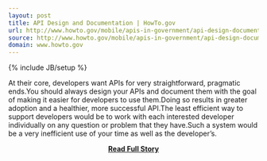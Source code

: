 ```yaml
---
layout: post
title: API Design and Documentation | HowTo.gov
url: http://www.howto.gov/mobile/apis-in-government/api-design-documentation
source: http://www.howto.gov/mobile/apis-in-government/api-design-documentation
domain: www.howto.gov
---
```

{% include JB/setup %}<p>At their core, developers want APIs for very straightforward, pragmatic ends.You should always design your APIs and document them with the goal of making it easier for developers to use them.Doing so results in greater adoption and a healthier, more successful API.The least efficient way to support developers would be to work with each interested developer individually on any question or problem that they have.Such a system would be a very inefficient use of your time as well as the developer’s.</p>
<center><p><a href="http://www.howto.gov/mobile/apis-in-government/api-design-documentation" style='padding:25px; font-sze:18px; font-weight: bold;'>Read Full Story</a></p></center>

